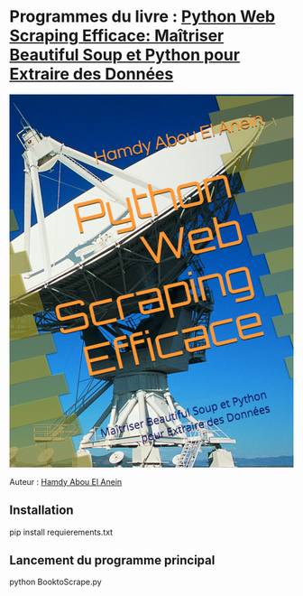 # Programmes du livre : [Python Web Scraping Efficace: Maîtriser Beautiful Soup et Python pour Extraire des Données](https://www.amazon.fr/dp/B0C3JDK5QF)      
[![Couverture du livre](couverture.jpg)](https://www.amazon.fr/dp/B0C3JDK5QF)       
   
Auteur : [Hamdy Abou El Anein](https://www.amazon.fr/Hamdy-Abou-El-Anein/e/B0BM89T88X/ref=aufs_dp_fta_dsk)    
   
## Installation    

pip install requierements.txt

## Lancement du programme principal

python BooktoScrape.py

